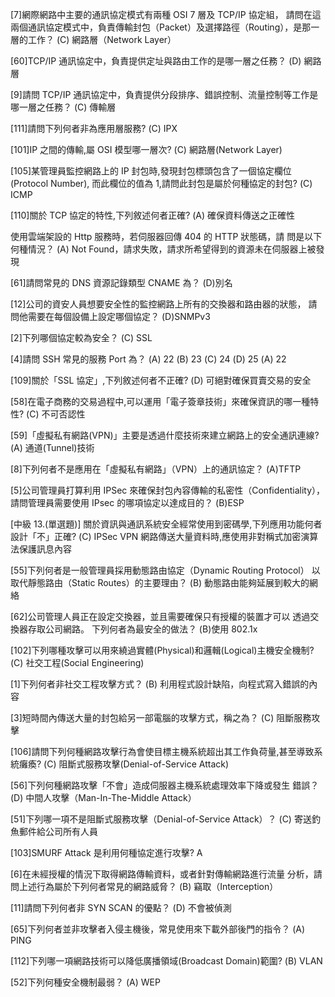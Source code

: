 
[7]網際網路中主要的通訊協定模式有兩種 OSI 7 層及 TCP/IP 協定組，
請問在這兩個通訊協定模式中，負責傳輸封包（Packet）及選擇路徑（Routing），是那一層的工作？
(C) 網路層（Network Layer）

[60]TCP/IP 通訊協定中，負責提供定址與路由工作的是哪一層之任務？ 
(D) 網路層 

[9]請問 TCP/IP 通訊協定中，負責提供分段排序、錯誤控制、流量控制等工作是哪一層之任務？ 
(C) 傳輸層

[111]請問下列何者非為應用層服務?
(C) IPX

[101]IP 之間的傳輸,屬 OSI 模型哪一層次?
(C) 網路層(Network Layer)

[105]某管理員監控網路上的 IP 封包時,發現封包標頭包含了一個協定欄位(Protocol Number),
而此欄位的值為 1,請問此封包是屬於何種協定的封包?
(C) ICMP

[110]關於 TCP 協定的特性,下列敘述何者正確?
(A) 確保資料傳送之正確性

使用雲端架設的 Http 服務時，若伺服器回傳 404 的 HTTP 狀態碼，請 問是以下何種情況？ 
(A) Not Found，請求失敗，請求所希望得到的資源未在伺服器上被發現 

[61]請問常見的 DNS 資源記錄類型 CNAME 為？ 
(D)別名 

[12]公司的資安人員想要安全性的監控網路上所有的交換器和路由器的狀態，
請問他需要在每個設備上設定哪個協定？ 
(D)SNMPv3

[2]下列哪個協定較為安全？ 
(C) SSL

[4]請問 SSH 常見的服務 Port 為？  (A) 22 (B) 23 (C) 24 (D) 25 
(A) 22

[109]關於「SSL 協定」,下列敘述何者不正確?
(D) 可絕對確保買賣交易的安全

[58]在電子商務的交易過程中,可以運用「電子簽章技術」來確保資訊的哪一種特性?
(C) 不可否認性

[59]「虛擬私有網路(VPN)」主要是透過什麼技術來建立網路上的安全通訊連線?
(A) 通道(Tunnel)技術

[8]下列何者不是應用在「虛擬私有網路」（VPN）上的通訊協定？ 
(A)TFTP

[5]公司管理員打算利用 IPSec 來確保封包內容傳輸的私密性（Confidentiality），
請問管理員需要使用 IPsec 的哪項協定以達成目的？ 
(B)ESP

[中級 13.(單選題)]
關於資訊與通訊系統安全經常使用到密碼學,下列應用功能何者設計「不」正確?
(C) IPSec VPN 網路傳送大量資料時,應使用非對稱式加密演算法保護訊息內容

[55]下列何者是一般管理員採用動態路由協定（Dynamic Routing Protocol） 以取代靜態路由（Static Routes）的主要理由？ 
(B) 動態路由能夠延展到較大的網絡

[62]公司管理人員正在設定交換器，並且需要確保只有授權的裝置才可以 透過交換器存取公司網路。
下列何者為最安全的做法？ 
(B)使用 802.1x 

[102]下列哪種攻擊可以用來繞過實體(Physical)和邏輯(Logical)主機安全機制?
(C) 社交工程(Social Engineering)

[1]下列何者非社交工程攻擊方式？ 
(B)  利用程式設計缺陷，向程式寫入錯誤的內容 

[3]短時間內傳送大量的封包給另一部電腦的攻擊方式，稱之為？ 
(C) 阻斷服務攻擊

[106]請問下列何種網路攻擊行為會使目標主機系統超出其工作負荷量,甚至導致系統癱瘓?
(C) 阻斷式服務攻擊(Denial-of-Service Attack)

[56]下列何種網路攻擊「不會」造成伺服器主機系統處理效率下降或發生 錯誤？  
(D) 中間人攻擊（Man-In-The-Middle Attack） 

[51]下列哪一項不是阻斷式服務攻擊（Denial-of-Service Attack）？ 
(C)  寄送釣魚郵件給公司所有人員

[103]SMURF Attack 是利用何種協定進行攻擊?
A

[6]在未經授權的情況下取得網路傳輸資料，或者針對傳輸網路進行流量 分析，請問上述行為屬於下列何者常見的網路威脅？ 
 (B)  竊取（Interception）
 
[11]請問下列何者非 SYN SCAN 的優點？ 
(D) 不會被偵測 

[65]下列何者並非攻擊者入侵主機後，常見使用來下載外部後門的指令？ 
(A) PING

[112]下列哪一項網路技術可以降低廣播領域(Broadcast Domain)範圍?
 (B) VLAN
 
[52]下列何種安全機制最弱？ 
(A) WEP




































